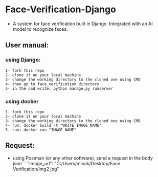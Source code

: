 # Face-Verification-Django
  - A system for face verification built in Django. Integrated with an AI model to recognize faces.
    
## User manual:
  ### using Django:
    1- fork this repo
    2- clone it on your local machine
    3- change the working directory to the cloned one using CMD
    4- then go to face_verification directory
    5- in the cmd write: python manage.py runserver

  ### using docker
    1- fork this repo
    2- clone it on your local machine
    3- change the working directory to the cloned one using CMD
    4- run: docker build -t "WRITE IMAGE NAME"
    5- run: docker run "IMAGE NAME"

## Request:
  - using Postman (or any other software), send a request in the body
    json```
"image_url": "C:/Users/minak/Desktop/Face Verification/img2.jpg"
     ```

